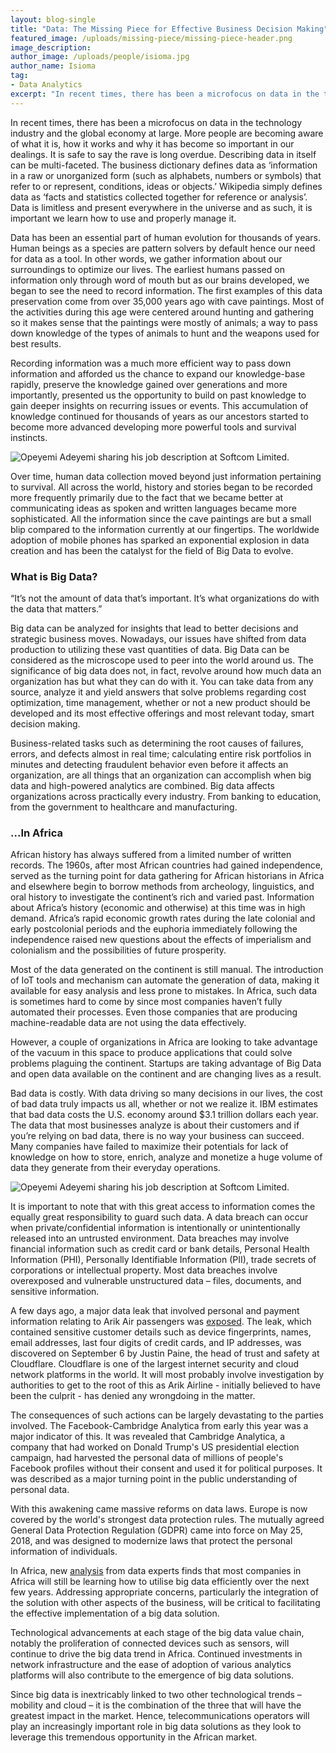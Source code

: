 ```yaml
---
layout: blog-single
title: "Data: The Missing Piece for Effective Business Decision Making"
featured_image: /uploads/missing-piece/missing-piece-header.png
image_description: 
author_image: /uploads/people/isioma.jpg
author_name: Isioma
tag:
- Data Analytics
excerpt: "In recent times, there has been a microfocus on data in the technology industry and the global economy at large. More people are becoming aware of what it is, how it works and why it has become so important in our dealings."
---
```


In recent times, there has been a microfocus on data in the technology industry and the global economy at large. More people are becoming aware of what it is, how it works and why it has become so important in our dealings. It is safe to say the rave is long overdue. Describing data in itself can be multi-faceted. The business dictionary defines data as ‘information in a raw or unorganized form (such as alphabets, numbers or symbols) that refer to or represent, conditions, ideas or objects.’ Wikipedia simply defines data as ‘facts and statistics collected together for reference or analysis’. Data is limitless and present everywhere in the universe and as such, it is important we learn how to use and properly manage it.

Data has been an essential part of human evolution for thousands of years. Human beings as a species are pattern solvers by default hence our need for data as a tool. In other words, we gather information about our surroundings to optimize our lives. The earliest humans passed on information only through word of mouth but as our brains developed, we began to see the need to record information. The first examples of this data preservation come from over 35,000 years ago with cave paintings. Most of the activities during this age were centered around hunting and gathering so it makes sense that the paintings were mostly of animals; a way to pass down knowledge of the types of animals to hunt and the weapons used for best results. 

Recording information was a much more efficient way to pass down information and afforded us the chance to expand our knowledge-base rapidly, preserve the knowledge gained over generations and more importantly, presented us the opportunity to build on past knowledge to gain deeper insights on recurring issues or events. This accumulation of knowledge continued for thousands of years as our ancestors started to become more advanced developing more powerful tools and survival instincts. 


![Opeyemi Adeyemi sharing his job description at Softcom Limited.](/uploads/missing-piece/missing-piece-01.png "Opeyemi Adeyemi sharing his job description at Softcom Limited.")

Over time, human data collection moved beyond just information pertaining to survival. All across the world, history and stories began to be recorded more frequently primarily due to the fact that we became better at communicating ideas as spoken and written languages became more sophisticated. All the information since the cave paintings are but a small blip compared to the information currently at our fingertips. The worldwide adoption of mobile phones has sparked an exponential explosion in data creation and has been the catalyst for the field of Big Data to evolve. 

### What is Big Data?

“It’s not the amount of data that’s important. It’s what organizations do with the data that matters.”

Big data can be analyzed for insights that lead to better decisions and strategic business moves. Nowadays, our issues have shifted from data production to utilizing these vast quantities of data. Big Data can be considered as the microscope used to peer into the world around us.  The significance of big data does not, in fact, revolve around how much data an organization has but what they can do with it. You can take data from any source, analyze it and yield answers that solve problems regarding cost optimization, time management, whether or not a new product should be developed and its most effective offerings and most relevant today, smart decision making.

Business-related tasks such as determining the root causes of failures, errors, and defects almost in real time; calculating entire risk portfolios in minutes and detecting fraudulent behavior even before it affects an organization, are all things that an organization can accomplish when big data and high-powered analytics are combined. Big data affects organizations across practically every industry. From banking to education, from the government to healthcare and manufacturing.

### ...In Africa

African history has always suffered from a limited number of written records. The 1960s, after most African countries had gained independence, served as the turning point for data gathering for African historians in Africa and elsewhere begin to borrow methods from archeology, linguistics, and oral history to investigate the continent’s rich and varied past. Information about Africa’s history (economic and otherwise) at this time was in high demand. Africa’s rapid economic growth rates during the late colonial and early postcolonial periods and the euphoria immediately following the independence raised new questions about the effects of imperialism and colonialism and the possibilities of future prosperity. 

Most of the data generated on the continent is still manual. The introduction of IoT tools and mechanism can automate the generation of data, making it available for easy analysis and less prone to mistakes. In Africa, such data is sometimes hard to come by since most companies haven’t fully automated their processes. Even those companies that are producing machine-readable data are not using the data effectively.

However, a couple of organizations in Africa are looking to take advantage of the vacuum in this space to produce applications that could solve problems plaguing the continent. Startups are taking advantage of Big Data and open data available on the continent and are changing lives as a result.

Bad data is costly.  With data driving so many decisions in our lives, the cost of bad data truly impacts us all, whether or not we realize it. IBM estimates that bad data costs the U.S. economy around $3.1 trillion dollars each year. The data that most businesses analyze is about their customers and if you’re relying on bad data, there is no way your business can succeed. Many companies have failed to maximize their potentials for lack of knowledge on how to store, enrich, analyze and monetize a huge volume of data they generate from their everyday operations.

![Opeyemi Adeyemi sharing his job description at Softcom Limited.](/uploads/missing-piece/missing-piece-02.png "Opeyemi Adeyemi sharing his job description at Softcom Limited.")

It is important to note that with this great access to information comes the equally great responsibility to guard such data. A data breach can occur when private/confidential information is intentionally or unintentionally released into an untrusted environment. Data breaches may involve financial information such as credit card or bank details, Personal Health Information (PHI), Personally Identifiable Information (PII), trade secrets of corporations or intellectual property. Most data breaches involve overexposed and vulnerable unstructured data – files, documents, and sensitive information.

A few days ago, a major data leak that involved personal and payment information relating to Arik Air passengers was [exposed](https://rainbowtabl.es/2018/10/30/arik-air/ "Placeholder"). The leak, which contained sensitive customer details such as device fingerprints, names, email addresses, last four digits of credit cards, and IP addresses, was discovered on September 6 by Justin Paine, the head of trust and safety at Cloudflare. Cloudflare is one of the largest internet security and cloud network platforms in the world. It will most probably involve investigation by authorities to get to the root of this as Arik Airline - initially believed to have been the culprit - has denied any wrongdoing in the matter.

The consequences of such actions can be largely devastating to the parties involved. The Facebook-Cambridge Analytica from early this year was a major indicator of this. It was revealed that Cambridge Analytica, a company that had worked on Donald Trump's US presidential election campaign, had harvested the personal data of millions of people's Facebook profiles without their consent and used it for political purposes. It was described as a major turning point in the public understanding of personal data.

With this awakening came massive reforms on data laws. Europe is now covered by the world's strongest data protection rules. The mutually agreed General Data Protection Regulation (GDPR) came into force on May 25, 2018, and was designed to modernize laws that protect the personal information of individuals. 

In Africa, new [analysis](https://ww2.frost.com/news/press-releases/african-companies-beginning-find-value-big-data-finds-frost-sullivan/ "Placeholder") from data experts finds that most companies in Africa will still be learning how to utilise big data efficiently over the next few years. Addressing appropriate concerns, particularly the integration of the solution with other aspects of the business, will be critical to facilitating the effective implementation of a big data solution.

Technological advancements at each stage of the big data value chain, notably the proliferation of connected devices such as sensors, will continue to drive the big data trend in Africa. Continued investments in network infrastructure and the ease of adoption of various analytics platforms will also contribute to the emergence of big data solutions.

Since big data is inextricably linked to two other technological trends – mobility and cloud – it is the combination of the three that will have the greatest impact in the market. Hence, telecommunications operators will play an increasingly important role in big data solutions as they look to leverage this tremendous opportunity in the African market.


